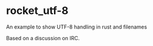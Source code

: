 # rocket_utf-8
An example to show UTF-8 handling in rust and filenames

Based on a discussion on IRC.
